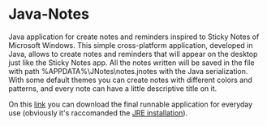 # <h1> Java-Notes </h1>
Java application for create notes and reminders inspired to Sticky Notes of Microsoft Windows.
This simple cross-platform application, developed in Java, allows to create notes and reminders that will appear
on the desktop just like the Sticky Notes app. All the notes written will be saved in the file with path %APPDATA%\JNotes\notes.jnotes
with the Java serialization. With some default themes you can create notes with different colors and patterns, and every note can have a
little descriptive title on it.

On this <a href="https://github.com/HighSoftWare96/Java-Notes/blob/master/JNotes.jar">link</a> you can download the final runnable application for everyday use (obviously it's raccomanded the <a href="https://www.java.com/it/download/">JRE installation</a>).

